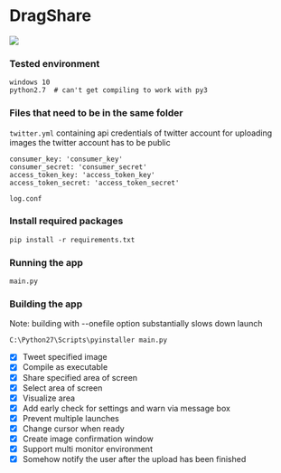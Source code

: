 # DragShare

![](https://j.gifs.com/Rgz5XO.gif)

### Tested environment
```
windows 10
python2.7  # can't get compiling to work with py3
```

### Files that need to be in the same folder
`twitter.yml` containing api credentials of twitter account for uploading images
the twitter account has to be public
```
consumer_key: 'consumer_key'
consumer_secret: 'consumer_secret'
access_token_key: 'access_token_key'
access_token_secret: 'access_token_secret'
```
`log.conf`

### Install required packages
```
pip install -r requirements.txt
```

### Running the app
```
main.py
```

### Building the app
Note: building with --onefile option substantially slows down launch
```
C:\Python27\Scripts\pyinstaller main.py
```

- [x] Tweet specified image
- [x] Compile as executable
- [x] Share specified area of screen
- [x] Select area of screen
- [x] Visualize area
- [x] Add early check for settings and warn via message box
- [x] Prevent multiple launches
- [x] Change cursor when ready
- [x] Create image confirmation window
- [x] Support multi monitor environment
- [x] Somehow notify the user after the upload has been finished
